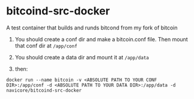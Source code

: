 # bitcoind-src-docker

A test container that builds and runds bitcond from my fork of bitcoin

1. You should create a conf dir and make a bitcoin.conf file.  Then mount that conf dir at `/app/conf`
2. You should create a data dir and mount it at `/app/data`

3. then:

`docker run --name bitcoin -v <ABSOLUTE PATH TO YOUR CONF DIR>:/app/conf -d <ABSOLUTE PATH TO YOUR DATA DIR>:/app/data -d navicore/bitcoind-src-docker`

